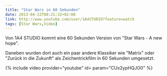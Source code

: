 ```yaml
---
title: "Star Wars in 60 Sekunden"
date: 2013-04-22T08:21:32+02:00
link: http://www.youtube.com/user/1A4STUDIO?feature=watch
tags: [Star Wars,Video]
---
```

Von 1A4 STUDIO kommt eine 60 Sekunden Version von "Star Wars - A new hope".

Daneben wurden dort auch ein paar andere Klassiker wie "Matrix" oder "Zurück in die Zukunft" als Zeichentrickfilm in 60 Sekunden umgesetzt.

{% include video provider="youtube" id= param="CUx2ypHQJO0" %}
